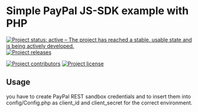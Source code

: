 # Simple PayPal JS-SDK example with PHP

[![Project status: active – The project has reached a stable, usable state and is being actively developed.](https://www.repostatus.org/badges/latest/active.svg)](https://www.repostatus.org/#active)
[![Project releases](https://img.shields.io/github/release/tozielinski/pp-php-sdk-example)](https://github.com/tozielinski/pp-php-sdk-example/releases)
<!-- [![Project build Status](https://badges.netlify.com/api/docsydocs.svg?branch=main)](https://app.netlify.com/sites/docsydocs/deploys) -->
[![Project contributors](https://img.shields.io/github/contributors/tozielinski/pp-php-sdk-example)](https://github.com/tozielinski/pp-php-sdk-example/graphs/contributors)
[![Project license](https://img.shields.io/github/license/tozielinski/pp-php-sdk-example)](https://github.com/tozielinski/pp-php-sdk-example/LICENSE)

## Usage

you have to create PayPal REST sandbox credentials and to insert them into config/Config.php as client_id and client_secret for the correct environment.
